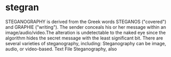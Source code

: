 # stegran

STEGANOGRAPHY is derived from the Greek words STEGANOS ("covered") and GRAPHIE ("writing"). The sender conceals his or her message within an image/audio/video.The alteration is undetectable to the naked eye since the algorithm hides the secret message with the least significant bit.
There are several varieties of steganography, including:
    Steganography can be image, audio, or video-based.
    Text File Steganography, also
